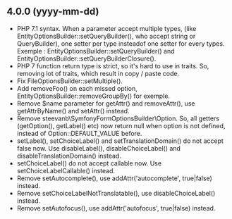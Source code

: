 4.0.0 (yyyy-mm-dd)
------------------

- PHP 7.1 syntax. When a parameter accept multiple types,
(like EntityOptionsBuilder::setQueryBuilder(), who accept string or QueryBuilder),
one setter per type insteadof one setter for every types.
Exemple : EntityOptionsBuilder::setQueryBuilder() and EntityOptionsBuilder::setQueryBuilderClosure().
- PHP 7 function return type is strict, so it's hard to use in traits. So, removing lot of traits, which result in copy / paste code.
- Fix FileOptionsBuilder::setMultiple().
- Add removeFoo() on each missed option, EntityOptionsBuilder::removeGroupBy() for exemple.
- Remove $name parameter for getAttr() and removeAttr(), use getAttrByName() and setAttr() instead.
- Remove steevanb\SymfonyFormOptionsBuilder\Option. So, all getters (getOption(), getLabel() etc) now return null when option is not defined, instead of Option::DEFAULT_VALUE before. 
- setLabel(), setChoiceLabel() and setTranslationDomain() do not accept false now. Use disableLabel(), disableChoiceLabel() and disableTranslationDomain() instead.
- setChoiceLabel() do not accept callable now. Use setChoiceLabelCallable() instead.
- Remove setAutocomplete(), use addAttr('autocomplete', true|false) instead.
- Remove setChoiceLabelNotTranslatable(), use disableChoiceLabel() instead.
- Remove setAutofocus(), use addAttr('autofocus', true|false) instead.
